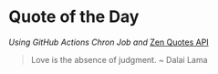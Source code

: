 # Quote of the Day 
*Using GitHub Actions Chron Job and* [Zen Quotes API]( https://zenquotes.io/ )
> Love is the absence of judgment. ~ Dalai Lama
